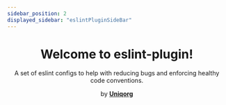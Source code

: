 ```yaml
---
sidebar_position: 2
displayed_sidebar: "eslintPluginSideBar"
---
```


# 


<h1 align="center" style={{fontSize: "32pt"}}>
Welcome to <span style={{color: "#6464e2"}}>eslint-plugin</span>!
</h1>

<p align="center" style={{fontSize: "14pt"}}>
A set of eslint configs to help with reducing bugs and enforcing healthy code conventions.
</p>
<p align="center">
by <a href="https://github.com/uniqorg"><b style={{color: "#3a33d1"}}>Uniqorg</b></a>
</p>

<!-- Should be a menu to deeper pages -->
